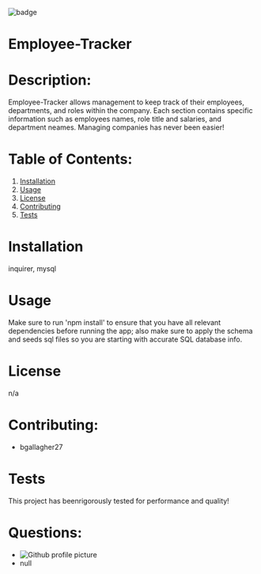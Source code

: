 ![badge](https://img.shields.io/static/v1?label=Created-By&message=Javascript&color=blue)
# Employee-Tracker

# Description:
Employee-Tracker allows management to keep track of their employees, departments, and roles within the company. Each section contains specific information such as employees names, role title and salaries, and department neames. Managing companies has never been easier!

# Table of Contents:
1. [Installation](link)
1. [Usage](link)
1. [License](link)
1. [Contributing](link)
1. [Tests](link)

# Installation
inquirer, mysql

# Usage
Make sure to run 'npm install' to ensure that you have all relevant dependencies before running the app; also make sure to apply the schema and seeds sql files so you are starting with accurate SQL database info.

# License
n/a

# Contributing:
* bgallagher27

# Tests
This project has beenrigorously tested for performance and quality!

# Questions: 
* ![Github profile picture](https://avatars3.githubusercontent.com/u/58610224?v=4)
* null